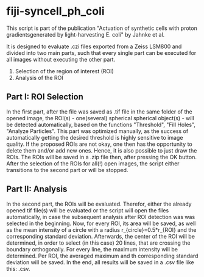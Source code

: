 # fiji-syncell_ph_coli

This script is part of the publication "Actuation of synthetic cells with proton gradientsgenerated by light-harvesting E. coli" by Jahnke et al.

It is designed to evaluate .czi files exported from a Zeiss LSM800 and divided into two main parts, such that every single part can be executed for all images without executing the other part.

1. Selection of the region of interest (ROI) 
2. Analysis of the ROI


## Part I: ROI Selection
In the first part, after the file was saved as .tif file in the same folder of the opened image, the ROI(s) - one(several) spherical spherical object(s) - will be detected automatically, based on the functions "Threshold", "Fill Holes", "Analyze Particles".
This part was optimized manually, as the success of automatically getting the desired threshold is highly sensitive to image quality.
If the proposed ROIs are not okay, one then has the opportunity to delete them and/or add new ones. Hence, it is also possible to just draw the ROIs. The ROIs will be saved in a .zip file then, after pressing the OK button.
After the selection of the ROIs for all(!) open images, the script either transitions to the second part or will be stopped.

## Part II: Analysis
In the second part, the ROIs will be evaluated. Therefor, either the already opened tif file(s) will be evaluated or the script will open the files automatically, in case the subsequent analysis after ROI detection was was selected in the beginning.
Now, for every ROI, its area will be saved, as well as the mean intensity of a circle with a radius r_{circle}=0.5*r_{ROI} and the corresponding standard deviation. Afterwards, the center of the ROI will be determined, in order to select (in this case) 20 lines, that are crossing the boundary orthogonally.
For every line, the maximum intensity will be determined. Per ROI, the averaged maximum and th corresponding standard deviation will be saved. In the end, all results will be saved in a .csv file like this: <filename>.csv.

